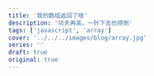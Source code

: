 ```yaml
---
title: '我的数组返回了啥'
description: '功夫再高，一针下去也得倒'
tags: ['javascript', 'array']
cover: '../../../images/blog/array.jpg'
series: ''
draft: true
original: true
---
```

